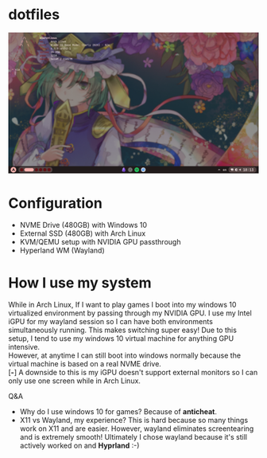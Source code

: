 # dotfiles
![interface](screenshots/interface.png)

# Configuration
- NVME Drive (480GB) with Windows 10
- External SSD (480GB) with Arch Linux
- KVM/QEMU setup with NVIDIA GPU passthrough
- Hyperland WM (Wayland)

# How I use my system
While in Arch Linux, If I want to play games I boot into my windows 10 virtualized environment by passing through my NVIDIA GPU. I use my Intel iGPU for my wayland session so I can have both environments simultaneously running. This makes switching super easy! Due to this setup, I tend to use my windows 10 virtual machine for anything GPU intensive.  
However, at anytime I can still boot into windows normally because the virtual machine is based on a real NVME drive.  
[**-**] A downside to this is my iGPU doesn't support external monitors so I can only use one screen while in Arch Linux.

Q&A
- Why do I use windows 10 for games? Because of **anticheat**.
- X11 vs Wayland, my experience? This is hard because so many things work on X11 and are easier. However, wayland eliminates screentearing and is extremely smooth! Ultimately I chose wayland because it's still actively worked on and **Hyprland** :-)
